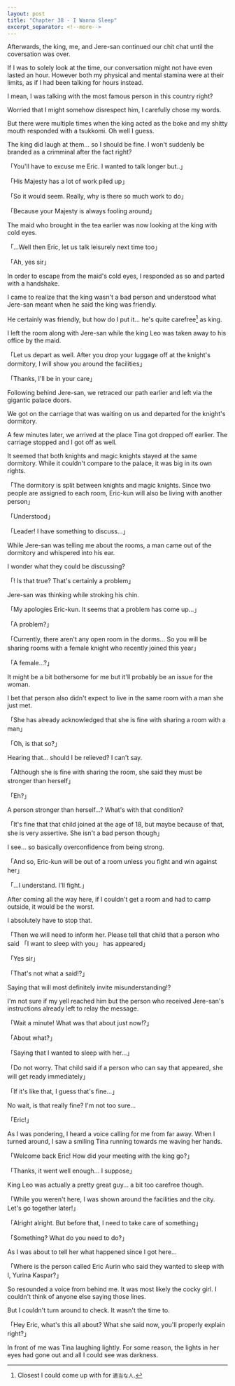 ```yaml
---
layout: post
title: "Chapter 38 - I Wanna Sleep"
excerpt_separator: <!--more-->
---
```


Afterwards, the king, me, and Jere-san continued our chit chat until the coversation was over.

If I was to solely look at the time, our conversation might not have even lasted an hour. However both my physical and mental stamina were at their limits, as if I had been talking for hours instead.

I mean, I was talking with the most famous person in this country right?

Worried that I might somehow disrespect him, I carefully chose my words.

But there were multiple times when the king acted as the boke and my shitty mouth responded with a tsukkomi. Oh well I guess.

The king did laugh at them... so I should be fine. I won't suddenly be branded as a crimminal after the fact right?

<!--more-->

「You'll have to excuse me Eric. I wanted to talk longer but..」

「His Majesty has a lot of work piled up」

「So it would seem. Really, why is there so much work to do」

「Because your Majesty is always fooling around」

The maid who brought in the tea earlier was now looking at the king with cold eyes.

「...Well then Eric, let us talk leisurely next time too」

「Ah, yes sir」

In order to escape from the maid's cold eyes, I responded as so and parted with a handshake.

I came to realize that the king wasn't a bad person and understood what Jere-san meant when he said the king was friendly.

He certainly was friendly, but how do I put it... he's quite carefree[^1] as king.

I left the room along with Jere-san while the king Leo was taken away to his office by the maid.

「Let us depart as well. After you drop your luggage off at the knight's dormitory, I will show you around the facilities」

「Thanks, I'll be in your care」

Following behind Jere-san, we retraced our path earlier and left via the gigantic palace doors.

We got on the carriage that was waiting on us and departed for the knight's dormitory.

A few minutes later, we arrived at the place Tina got dropped off earlier. The carriage stopped and I got off as well.

It seemed that both knights and magic knights stayed at the same dormitory. While it couldn't compare to the palace, it was big in its own rights.

「The dormitory is split between knights and magic knights. Since two people are assigned to each room, Eric-kun will also be living with another person」

「Understood」

「Leader! I have something to discuss...」

While Jere-san was telling me about the rooms, a man came out of the dormitory and whispered into his ear.

I wonder what they could be discussing?

「! Is that true? That's certainly a problem」

Jere-san was thinking while stroking his chin.

「My apologies Eric-kun. It seems that a problem has come up...」

「A problem?」

「Currently, there aren't any open room in the dorms... So you will be sharing rooms with a female knight who recently joined this year」

「A female...?」

It might be a bit bothersome for me but it'll probably be an issue for the woman.

I bet that person also didn't expect to live in the same room with a man she just met.

「She has already acknowledged that she is fine with sharing a room with a man」

「Oh, is that so?」

Hearing that... should I be relieved? I can't say.

「Although she is fine with sharing the room, she said they must be stronger than herself」

「Eh?」

A person stronger than herself...? What's with that condition?

「It's fine that that child joined at the age of 18, but maybe because of that, she is very assertive. She isn't a bad person though」

I see... so basically overconfidence from being strong.

「And so, Eric-kun will be out of a room unless you fight and win against her」

「...I understand. I'll fight.」

After coming all the way here, if I couldn't get a room and had to camp outside, it would be the worst.

I absolutely have to stop that.

「Then we will need to inform her. Please tell that child that a person who said 「I want to sleep with you」 has appeared」

「Yes sir」

「That's not what a said!?」

Saying that will most definitely invite misunderstanding!?

I'm not sure if my yell reached him but the person who received Jere-san's instructions already left to relay the message.

「Wait a minute! What was that about just now!?」

「About what?」

「Saying that I wanted to sleep with her...」

「Do not worry. That child said if a person who can say that appeared, she will get ready immediately」

「If it's like that, I guess that's fine...」

No wait, is that really fine? I'm not too sure...

「Eric!」

As I was pondering, I heard a voice calling for me from far away. When I turned around, I saw a smiling Tina running towards me waving her hands.

「Welcome back Eric! How did your meeting with the king go?」

「Thanks, it went well enough... I suppose」

King Leo was actually a pretty great guy... a bit too carefree though.

「While you weren't here, I was shown around the facilities and the city. Let's go together later!」

「Alright alright. But before that, I need to take care of something」

「Something? What do you need to do?」

As I was about to tell her what happened since I got here...

「Where is the person called Eric Aurin who said they wanted to sleep with I, Yurina Kaspar?」

So resounded a voice from behind me. It was most likely the cocky girl. I couldn't think of anyone else saying those lines.

But I couldn't turn around to check. It wasn't the time to.

「Hey Eric, what's this all about? What she said now, you'll properly explain right?」

In front of me was Tina laughing lightly. For some reason, the lights in her eyes had gone out and all I could see was darkness.

[^1]: Closest I could come up with for `適当な人`.
